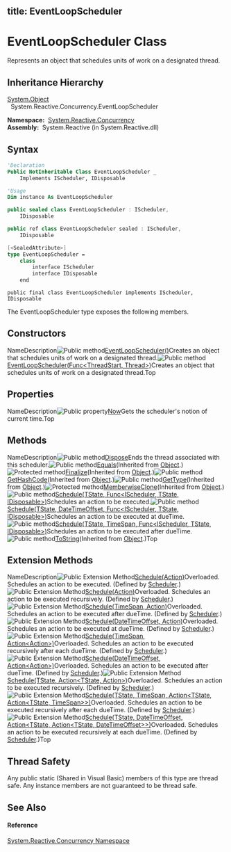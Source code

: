title: EventLoopScheduler
---
# EventLoopScheduler Class

Represents an object that schedules units of work on a designated thread.

## Inheritance Hierarchy

[System.Object](https://msdn.microsoft.com/en-us/library/e5kfa45b)  
  System.Reactive.Concurrency.EventLoopScheduler

**Namespace:**  [System.Reactive.Concurrency](System.Reactive.Concurrency/System.Reactive.Concurrency)  
**Assembly:**  System.Reactive (in System.Reactive.dll)

## Syntax

```vb
'Declaration
Public NotInheritable Class EventLoopScheduler _
    Implements IScheduler, IDisposable
```

```vb
'Usage
Dim instance As EventLoopScheduler
```

```csharp
public sealed class EventLoopScheduler : IScheduler, 
    IDisposable
```

```c++
public ref class EventLoopScheduler sealed : IScheduler, 
    IDisposable
```

```fsharp
[<SealedAttribute>]
type EventLoopScheduler =  
    class
        interface IScheduler
        interface IDisposable
    end
```

```jscript
public final class EventLoopScheduler implements IScheduler, IDisposable
```

The EventLoopScheduler type exposes the following members.

## Constructors

NameDescription![Public method](https://reactiveui.net/assets/img/Hh303103.pubmethod(en-us,VS.103).gif "Public method")[EventLoopScheduler()](EventLoopScheduler/EventLoopScheduler)Creates an object that schedules units of work on a designated thread.![Public method](https://reactiveui.net/assets/img/Hh303103.pubmethod(en-us,VS.103).gif "Public method")[EventLoopScheduler(Func<ThreadStart, Thread>)](https://msdn.microsoft.com/en-us/library/m:system.reactive.concurrency.eventloopscheduler.#ctor(system.func%7bsystem.threading.threadstart%2csystem.threading.thread%7d)(v=VS.103))Creates an object that schedules units of work on a designated thread.Top

## Properties

NameDescription![Public property](https://reactiveui.net/assets/img/Hh211972.pubproperty(en-us,VS.103).gif "Public property")[Now](Now/EventLoopScheduler.Now)Gets the scheduler's notion of current time.Top

## Methods

NameDescription![Public method](https://reactiveui.net/assets/img/Hh303103.pubmethod(en-us,VS.103).gif "Public method")[Dispose](Dispose/EventLoopScheduler.Dispose)Ends the thread associated with this scheduler.![Public method](https://reactiveui.net/assets/img/Hh303103.pubmethod(en-us,VS.103).gif "Public method")[Equals](https://msdn.microsoft.com/en-us/library/m:system.object.equals(system.object)(v=VS.103))(Inherited from [Object](https://msdn.microsoft.com/en-us/library/e5kfa45b).)![Protected method](https://reactiveui.net/assets/img/Hh303103.protmethod(en-us,VS.103).gif "Protected method")[Finalize](https://msdn.microsoft.com/en-us/library/4k87zsw7)(Inherited from [Object](https://msdn.microsoft.com/en-us/library/e5kfa45b).)![Public method](https://reactiveui.net/assets/img/Hh303103.pubmethod(en-us,VS.103).gif "Public method")[GetHashCode](https://msdn.microsoft.com/en-us/library/zdee4b3y)(Inherited from [Object](https://msdn.microsoft.com/en-us/library/e5kfa45b).)![Public method](https://reactiveui.net/assets/img/Hh303103.pubmethod(en-us,VS.103).gif "Public method")[GetType](https://msdn.microsoft.com/en-us/library/dfwy45w9)(Inherited from [Object](https://msdn.microsoft.com/en-us/library/e5kfa45b).)![Protected method](https://reactiveui.net/assets/img/Hh303103.protmethod(en-us,VS.103).gif "Protected method")[MemberwiseClone](https://msdn.microsoft.com/en-us/library/57ctke0a)(Inherited from [Object](https://msdn.microsoft.com/en-us/library/e5kfa45b).)![Public method](https://reactiveui.net/assets/img/Hh303103.pubmethod(en-us,VS.103).gif "Public method")[Schedule<TState>(TState, Func<IScheduler, TState, IDisposable>)](https://msdn.microsoft.com/en-us/library/m:system.reactive.concurrency.eventloopscheduler.schedule%60%601(%60%600%2csystem.func%7bsystem.reactive.concurrency.ischeduler%2c%60%600%2csystem.idisposable%7d)(v=VS.103))Schedules an action to be executed.![Public method](https://reactiveui.net/assets/img/Hh303103.pubmethod(en-us,VS.103).gif "Public method")[Schedule<TState>(TState, DateTimeOffset, Func<IScheduler, TState, IDisposable>)](https://msdn.microsoft.com/en-us/library/m:system.reactive.concurrency.eventloopscheduler.schedule%60%601(%60%600%2csystem.datetimeoffset%2csystem.func%7bsystem.reactive.concurrency.ischeduler%2c%60%600%2csystem.idisposable%7d)(v=VS.103))Schedules an action to be executed at dueTime.![Public method](https://reactiveui.net/assets/img/Hh303103.pubmethod(en-us,VS.103).gif "Public method")[Schedule<TState>(TState, TimeSpan, Func<IScheduler, TState, IDisposable>)](https://msdn.microsoft.com/en-us/library/m:system.reactive.concurrency.eventloopscheduler.schedule%60%601(%60%600%2csystem.timespan%2csystem.func%7bsystem.reactive.concurrency.ischeduler%2c%60%600%2csystem.idisposable%7d)(v=VS.103))Schedules an action to be executed after dueTime.![Public method](https://reactiveui.net/assets/img/Hh303103.pubmethod(en-us,VS.103).gif "Public method")[ToString](https://msdn.microsoft.com/en-us/library/7bxwbwt2)(Inherited from [Object](https://msdn.microsoft.com/en-us/library/e5kfa45b).)Top

## Extension Methods

NameDescription![Public Extension Method](https://reactiveui.net/assets/img/Hh229625.pubextension(en-us,VS.103).gif "Public Extension Method")[Schedule(Action)](https://msdn.microsoft.com/en-us/library/m:system.reactive.concurrency.scheduler.schedule(system.reactive.concurrency.ischeduler%2csystem.action)(v=VS.103))Overloaded. Schedules an action to be executed. (Defined by [Scheduler](Scheduler/Scheduler).)![Public Extension Method](https://reactiveui.net/assets/img/Hh229625.pubextension(en-us,VS.103).gif "Public Extension Method")[Schedule(Action<Action>)](https://msdn.microsoft.com/en-us/library/m:system.reactive.concurrency.scheduler.schedule(system.reactive.concurrency.ischeduler%2csystem.action%7bsystem.action%7d)(v=VS.103))Overloaded. Schedules an action to be executed recursively. (Defined by [Scheduler](Scheduler/Scheduler).)![Public Extension Method](https://reactiveui.net/assets/img/Hh229625.pubextension(en-us,VS.103).gif "Public Extension Method")[Schedule(TimeSpan, Action)](https://msdn.microsoft.com/en-us/library/m:system.reactive.concurrency.scheduler.schedule(system.reactive.concurrency.ischeduler%2csystem.timespan%2csystem.action)(v=VS.103))Overloaded. Schedules an action to be executed after dueTime. (Defined by [Scheduler](Scheduler/Scheduler).)![Public Extension Method](https://reactiveui.net/assets/img/Hh229625.pubextension(en-us,VS.103).gif "Public Extension Method")[Schedule(DateTimeOffset, Action)](https://msdn.microsoft.com/en-us/library/m:system.reactive.concurrency.scheduler.schedule(system.reactive.concurrency.ischeduler%2csystem.datetimeoffset%2csystem.action)(v=VS.103))Overloaded. Schedules an action to be executed at dueTime. (Defined by [Scheduler](Scheduler/Scheduler).)![Public Extension Method](https://reactiveui.net/assets/img/Hh229625.pubextension(en-us,VS.103).gif "Public Extension Method")[Schedule(TimeSpan, Action<Action<TimeSpan>>)](https://msdn.microsoft.com/en-us/library/m:system.reactive.concurrency.scheduler.schedule(system.reactive.concurrency.ischeduler%2csystem.timespan%2csystem.action%7bsystem.action%7bsystem.timespan%7d%7d)(v=VS.103))Overloaded. Schedules an action to be executed recursively after each dueTime. (Defined by [Scheduler](Scheduler/Scheduler).)![Public Extension Method](https://reactiveui.net/assets/img/Hh229625.pubextension(en-us,VS.103).gif "Public Extension Method")[Schedule(DateTimeOffset, Action<Action<DateTimeOffset>>)](https://msdn.microsoft.com/en-us/library/m:system.reactive.concurrency.scheduler.schedule(system.reactive.concurrency.ischeduler%2csystem.datetimeoffset%2csystem.action%7bsystem.action%7bsystem.datetimeoffset%7d%7d)(v=VS.103))Overloaded. Schedules an action to be executed after dueTime. (Defined by [Scheduler](Scheduler/Scheduler).)![Public Extension Method](https://reactiveui.net/assets/img/Hh229625.pubextension(en-us,VS.103).gif "Public Extension Method")[Schedule<TState>(TState, Action<TState, Action<TState>>)](https://msdn.microsoft.com/en-us/library/m:system.reactive.concurrency.scheduler.schedule%60%601(system.reactive.concurrency.ischeduler%2c%60%600%2csystem.action%7b%60%600%2csystem.action%7b%60%600%7d%7d)(v=VS.103))Overloaded. Schedules an action to be executed recursively. (Defined by [Scheduler](Scheduler/Scheduler).)![Public Extension Method](https://reactiveui.net/assets/img/Hh229625.pubextension(en-us,VS.103).gif "Public Extension Method")[Schedule<TState>(TState, TimeSpan, Action<TState, Action<TState, TimeSpan>>)](https://msdn.microsoft.com/en-us/library/m:system.reactive.concurrency.scheduler.schedule%60%601(system.reactive.concurrency.ischeduler%2c%60%600%2csystem.timespan%2csystem.action%7b%60%600%2csystem.action%7b%60%600%2csystem.timespan%7d%7d)(v=VS.103))Overloaded. Schedules an action to be executed recursively after each dueTime. (Defined by [Scheduler](Scheduler/Scheduler).)![Public Extension Method](https://reactiveui.net/assets/img/Hh229625.pubextension(en-us,VS.103).gif "Public Extension Method")[Schedule<TState>(TState, DateTimeOffset, Action<TState, Action<TState, DateTimeOffset>>)](https://msdn.microsoft.com/en-us/library/m:system.reactive.concurrency.scheduler.schedule%60%601(system.reactive.concurrency.ischeduler%2c%60%600%2csystem.datetimeoffset%2csystem.action%7b%60%600%2csystem.action%7b%60%600%2csystem.datetimeoffset%7d%7d)(v=VS.103))Overloaded. Schedules an action to be executed recursively at each dueTime. (Defined by [Scheduler](Scheduler/Scheduler).)Top

## Thread Safety

Any public static (Shared in Visual Basic) members of this type are thread safe. Any instance members are not guaranteed to be thread safe.

## See Also

#### Reference

[System.Reactive.Concurrency Namespace](System.Reactive.Concurrency/System.Reactive.Concurrency)
